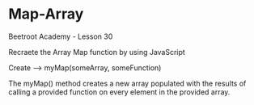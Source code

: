 # Map-Array
Beetroot Academy - Lesson 30

Recraete the Array Map function by using JavaScript

Create --> myMap(someArray, someFunction)

The myMap() method creates a new array populated with the results of calling a provided function on every element in the provided array.
